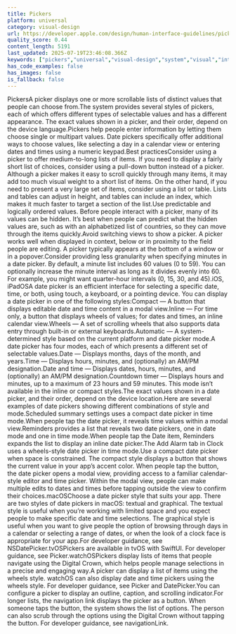 ```yaml
---
title: Pickers
platform: universal
category: visual-design
url: https://developer.apple.com/design/human-interface-guidelines/pickers
quality_score: 0.44
content_length: 5191
last_updated: 2025-07-19T23:46:08.366Z
keywords: ["pickers","universal","visual-design","system","visual","interface","color","navigation"]
has_code_examples: false
has_images: false
is_fallback: false
---
```


PickersA picker displays one or more scrollable lists of distinct values that people can choose from.The system provides several styles of pickers, each of which offers different types of selectable values and has a different appearance. The exact values shown in a picker, and their order, depend on the device language.Pickers help people enter information by letting them choose single or multipart values. Date pickers specifically offer additional ways to choose values, like selecting a day in a calendar view or entering dates and times using a numeric keypad.Best practicesConsider using a picker to offer medium-to-long lists of items. If you need to display a fairly short list of choices, consider using a pull-down button instead of a picker. Although a picker makes it easy to scroll quickly through many items, it may add too much visual weight to a short list of items. On the other hand, if you need to present a very large set of items, consider using a list or table. Lists and tables can adjust in height, and tables can include an index, which makes it much faster to target a section of the list.Use predictable and logically ordered values. Before people interact with a picker, many of its values can be hidden. It’s best when people can predict what the hidden values are, such as with an alphabetized list of countries, so they can move through the items quickly.Avoid switching views to show a picker. A picker works well when displayed in context, below or in proximity to the field people are editing. A picker typically appears at the bottom of a window or in a popover.Consider providing less granularity when specifying minutes in a date picker. By default, a minute list includes 60 values (0 to 59). You can optionally increase the minute interval as long as it divides evenly into 60. For example, you might want quarter-hour intervals (0, 15, 30, and 45).iOS, iPadOSA date picker is an efficient interface for selecting a specific date, time, or both, using touch, a keyboard, or a pointing device. You can display a date picker in one of the following styles:Compact — A button that displays editable date and time content in a modal view.Inline — For time only, a button that displays wheels of values; for dates and times, an inline calendar view.Wheels — A set of scrolling wheels that also supports data entry through built-in or external keyboards.Automatic — A system-determined style based on the current platform and date picker mode.A date picker has four modes, each of which presents a different set of selectable values.Date — Displays months, days of the month, and years.Time — Displays hours, minutes, and (optionally) an AM/PM designation.Date and time — Displays dates, hours, minutes, and (optionally) an AM/PM designation.Countdown timer — Displays hours and minutes, up to a maximum of 23 hours and 59 minutes. This mode isn’t available in the inline or compact styles.The exact values shown in a date picker, and their order, depend on the device location.Here are several examples of date pickers showing different combinations of style and mode.Scheduled summary settings uses a compact date picker in time mode.When people tap the date picker, it reveals time values within a modal view.Reminders provides a list that reveals two date pickers, one in date mode and one in time mode.When people tap the Date item, Reminders expands the list to display an inline date picker.The Add Alarm tab in Clock uses a wheels-style date picker in time mode.Use a compact date picker when space is constrained. The compact style displays a button that shows the current value in your app’s accent color. When people tap the button, the date picker opens a modal view, providing access to a familiar calendar-style editor and time picker. Within the modal view, people can make multiple edits to dates and times before tapping outside the view to confirm their choices.macOSChoose a date picker style that suits your app. There are two styles of date pickers in macOS: textual and graphical. The textual style is useful when you’re working with limited space and you expect people to make specific date and time selections. The graphical style is useful when you want to give people the option of browsing through days in a calendar or selecting a range of dates, or when the look of a clock face is appropriate for your app.For developer guidance, see NSDatePicker.tvOSPickers are available in tvOS with SwiftUI. For developer guidance, see Picker.watchOSPickers display lists of items that people navigate using the Digital Crown, which helps people manage selections in a precise and engaging way.A picker can display a list of items using the wheels style. watchOS can also display date and time pickers using the wheels style. For developer guidance, see Picker and DatePicker.You can configure a picker to display an outline, caption, and scrolling indicator.For longer lists, the navigation link displays the picker as a button. When someone taps the button, the system shows the list of options. The person can also scrub through the options using the Digital Crown without tapping the button. For developer guidance, see navigationLink.